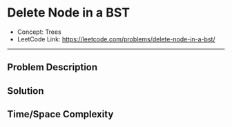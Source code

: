 # Delete Node in a BST

- Concept: Trees
- LeetCode Link: https://leetcode.com/problems/delete-node-in-a-bst/

---

## Problem Description

## Solution

## Time/Space Complexity

